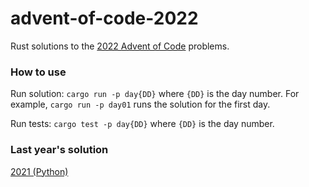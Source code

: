 # advent-of-code-2022
Rust solutions to the [2022 Advent of Code](https://adventofcode.com/2022) problems.

### How to use

Run solution: `cargo run -p day{DD}` where `{DD}` is the day number. For example, `cargo run -p day01` runs the solution for the first day.

Run tests: `cargo test -p day{DD}` where `{DD}` is the day number.

### Last year's solution

[2021 (Python)](https://github.com/oyvindhg/advent-of-code-2021)
